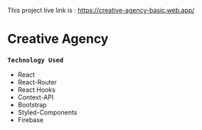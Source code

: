 This project live link is : https://creative-agency-basic.web.app/

# Creative Agency

### `Technology Used`

-   React
-   React-Router
-   React Hooks
-   Context-API
-   Bootstrap
-   Styled-Components
-   Firebase
